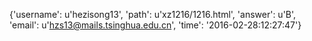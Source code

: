 {'username': u'hezisong13', 'path': u'xz1216/1216.html', 'answer': u'B', 'email': u'hzs13@mails.tsinghua.edu.cn', 'time': '2016-02-28:12:27:47'}